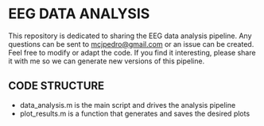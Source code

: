 # EEG DATA ANALYSIS

This repository is dedicated to sharing the EEG data analysis pipeline. Any questions can be sent to mcjpedro@gmail.com or an issue can be created. Feel free to modify or adapt the code. If you find it interesting, please share it with me so we can generate new versions of this pipeline.

## CODE STRUCTURE
- data_analysis.m is the main script and drives the analysis pipeline 
- plot_results.m is a function that generates and saves the desired plots

